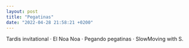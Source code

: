```yaml
---
layout: post
title: "Pegatinas"
date: "2022-04-28 21:58:21 +0200"
---
```


Tardis invitational · El Noa Noa · Pegando pegatinas · SlowMoving with S.
